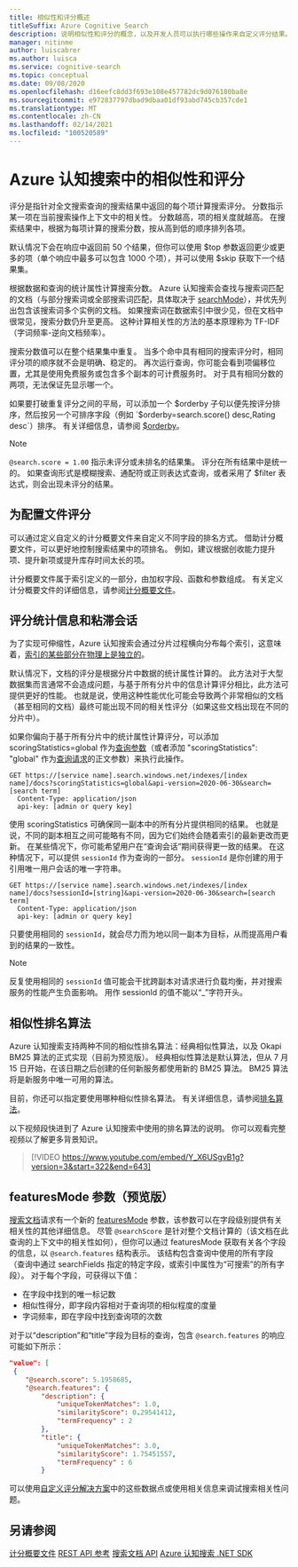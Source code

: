 ```yaml
---
title: 相似性和评分概述
titleSuffix: Azure Cognitive Search
description: 说明相似性和评分的概念，以及开发人员可以执行哪些操作来自定义评分结果。
manager: nitinme
author: luiscabrer
ms.author: luisca
ms.service: cognitive-search
ms.topic: conceptual
ms.date: 09/08/2020
ms.openlocfilehash: d16eefc8dd3f693e108e457782dc9d076180ba8e
ms.sourcegitcommit: e972837797dbad9dbaa01df93abd745cb357cde1
ms.translationtype: MT
ms.contentlocale: zh-CN
ms.lasthandoff: 02/14/2021
ms.locfileid: "100520589"
---
```

# <a name="similarity-and-scoring-in-azure-cognitive-search"></a>Azure 认知搜索中的相似性和评分

评分是指针对全文搜索查询的搜索结果中返回的每个项计算搜索评分。 分数指示某一项在当前搜索操作上下文中的相关性。 分数越高，项的相关度就越高。 在搜索结果中，根据为每项计算的搜索分数，按从高到低的顺序排列各项。 

默认情况下会在响应中返回前 50 个结果，但你可以使用 $top 参数返回更少或更多的项（单个响应中最多可以包含 1000 个项），并可以使用 $skip 获取下一个结果集。

根据数据和查询的统计属性计算搜索分数。 Azure 认知搜索会查找与搜索词匹配的文档（与部分搜索词或全部搜索词匹配，具体取决于 [searchMode](/rest/api/searchservice/search-documents#query-parameters)），并优先列出包含该搜索词多个实例的文档。 如果搜索词在数据索引中很少见，但在文档中很常见，搜索分数仍升至更高。 这种计算相关性的方法的基本原理称为 TF-IDF（字词频率-逆向文档频率）。

搜索分数值可以在整个结果集中重复。 当多个命中具有相同的搜索评分时，相同评分项的顺序就不会是明确、稳定的。 再次运行查询，你可能会看到项偏移位置，尤其是使用免费服务或包含多个副本的可计费服务时。 对于具有相同分数的两项，无法保证先显示哪一个。

如果要打破重复评分之间的平局，可以添加一个 $orderby 子句以便先按评分排序，然后按另一个可排序字段（例如 `$orderby=search.score() desc,Rating desc`）排序。 有关详细信息，请参阅 [$orderby](./search-query-odata-orderby.md)。

> [!NOTE]
> `@search.score = 1.00` 指示未评分或未排名的结果集。 评分在所有结果中是统一的。 如果查询形式是模糊搜索、通配符或正则表达式查询，或者采用了 $filter 表达式，则会出现未评分的结果。 

## <a name="scoring-profiles"></a>为配置文件评分

可以通过定义自定义的计分概要文件来自定义不同字段的排名方式。 借助计分概要文件，可以更好地控制搜索结果中的项排名。 例如，建议根据创收能力提升项、提升新项或提升库存时间太长的项。 

计分概要文件属于索引定义的一部分，由加权字段、函数和参数组成。 有关定义计分概要文件的详细信息，请参阅[计分概要文件](index-add-scoring-profiles.md)。

<a name="scoring-statistics"></a>

## <a name="scoring-statistics-and-sticky-sessions"></a>评分统计信息和粘滞会话

为了实现可伸缩性，Azure 认知搜索会通过分片过程横向分布每个索引，这意味着，[索引的某些部分在物理上是独立的](search-capacity-planning.md#concepts-search-units-replicas-partitions-shards)。

默认情况下，文档的评分是根据分片中数据的统计属性计算的。 此方法对于大型数据集而言通常不会造成问题，与基于所有分片中的信息计算评分相比，此方法可提供更好的性能。 也就是说，使用这种性能优化可能会导致两个非常相似的文档（甚至相同的文档）最终可能出现不同的相关性评分（如果这些文档出现在不同的分片中）。

如果你偏向于基于所有分片中的统计属性计算评分，可以添加 scoringStatistics=global 作为[查询参数](/rest/api/searchservice/search-documents)（或者添加 "scoringStatistics": "global" 作为[查询请求](/rest/api/searchservice/search-documents)的正文参数）来执行此操作。

```http
GET https://[service name].search.windows.net/indexes/[index name]/docs?scoringStatistics=global&api-version=2020-06-30&search=[search term]
  Content-Type: application/json
  api-key: [admin or query key]  
```
使用 scoringStatistics 可确保同一副本中的所有分片提供相同的结果。 也就是说，不同的副本相互之间可能略有不同，因为它们始终会随着索引的最新更改而更新。 在某些情况下，你可能希望用户在“查询会话”期间获得更一致的结果。 在这种情况下，可以提供 `sessionId` 作为查询的一部分。 `sessionId` 是你创建的用于引用唯一用户会话的唯一字符串。

```http
GET https://[service name].search.windows.net/indexes/[index name]/docs?sessionId=[string]&api-version=2020-06-30&search=[search term]
  Content-Type: application/json
  api-key: [admin or query key]  
```
只要使用相同的 `sessionId`，就会尽力而为地以同一副本为目标，从而提高用户看到的结果的一致性。 

> [!NOTE]
> 反复使用相同的 `sessionId` 值可能会干扰跨副本对请求进行负载均衡，并对搜索服务的性能产生负面影响。 用作 sessionId 的值不能以“_”字符开头。

## <a name="similarity-ranking-algorithms"></a>相似性排名算法

Azure 认知搜索支持两种不同的相似性排名算法：经典相似性算法，以及 Okapi BM25 算法的正式实现（目前为预览版）。 经典相似性算法是默认算法，但从 7 月 15 日开始，在该日期之后创建的任何新服务都使用新的 BM25 算法。 BM25 算法将是新服务中唯一可用的算法。

目前，你还可以指定要使用哪种相似性排名算法。 有关详细信息，请参阅[排名算法](index-ranking-similarity.md)。

以下视频段快进到了 Azure 认知搜索中使用的排名算法的说明。 你可以观看完整视频以了解更多背景知识。

> [!VIDEO https://www.youtube.com/embed/Y_X6USgvB1g?version=3&start=322&end=643]

<a name="featuresMode-param"></a>

## <a name="featuresmode-parameter-preview"></a>featuresMode 参数（预览版）

[搜索文档](/rest/api/searchservice/preview-api/search-documents)请求有一个新的 [featuresMode](/rest/api/searchservice/preview-api/search-documents#featuresmode) 参数，该参数可以在字段级别提供有关相关性的其他详细信息。 尽管 `@searchScore` 是针对整个文档计算的（该文档在此查询的上下文中的相关性如何），但你可以通过 featuresMode 获取有关各个字段的信息，以 `@search.features` 结构表示。 该结构包含查询中使用的所有字段（查询中通过 searchFields 指定的特定字段，或索引中属性为“可搜索”的所有字段）。 对于每个字段，可获得以下值：

+ 在字段中找到的唯一标记数
+ 相似性得分，即字段内容相对于查询项的相似程度的度量
+ 字词频率，即在字段中找到查询项的次数

对于以“description”和“title”字段为目标的查询，包含 `@search.features` 的响应可能如下所示：

```json
"value": [
 {
    "@search.score": 5.1958685,
    "@search.features": {
        "description": {
            "uniqueTokenMatches": 1.0,
            "similarityScore": 0.29541412,
            "termFrequency" : 2
        },
        "title": {
            "uniqueTokenMatches": 3.0,
            "similarityScore": 1.75451557,
            "termFrequency" : 6
        }
```

可以使用[自定义评分解决方案](https://github.com/Azure-Samples/search-ranking-tutorial)中的这些数据点或使用相关信息来调试搜索相关性问题。


## <a name="see-also"></a>另请参阅

 [计分概要文件](index-add-scoring-profiles.md) [REST API 参考](/rest/api/searchservice/) [搜索文档 API](/rest/api/searchservice/search-documents) [Azure 认知搜索 .NET SDK](/dotnet/api/overview/azure/search)